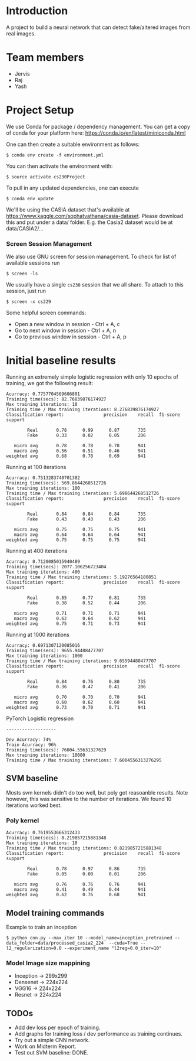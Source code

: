 # Introduction

A project to build a neural network that can detect fake/altered images from real images.


# Team members
* Jervis
* Raj
* Yash

# Project Setup
We use Conda for package / dependency management.  You can get a copy of conda for your platform here: https://conda.io/en/latest/miniconda.html

One can then create a suitable environment as follows:

```
$ conda env create -f environment.yml
```

You can then activate the environment with:

```
$ source activate cs230Project
```

To pull in any updated dependencies, one can execute
```
$ conda env update
```


We'll be using the CASIA dataset that's available at https://www.kaggle.com/sophatvathana/casia-dataset. Please download this and put under
a data/ folder. E.g. the Casia2 dataset would be at data/CASIA2/...


### Screen Session Management
We also use GNU screen for session management. To check for list of available sessions
run
```
$ screen -ls
```

We usually have a single `cs230` session that we all share. To attach to this session, just
run
```
$ screen -x cs229
```

Some helpful screen commands:
* Open a new window in session - Ctrl + A, c
* Go to next window in session - Ctrl + A, n
* Go to previous window in session - Ctrl + A, p


# Initial baseline results
Running an extremely simple logistic regression with only 10 epochs of training, we got the following result:

```
Acurracy: 0.7757704569606801
Training time(secs): 82.76839876174927
Max training iterations: 10
Training time / Max training iterations: 8.276839876174927
Classification report:               precision    recall  f1-score   support

        Real       0.78      0.99      0.87       735
        Fake       0.33      0.02      0.05       206

   micro avg       0.78      0.78      0.78       941
   macro avg       0.56      0.51      0.46       941
weighted avg       0.68      0.78      0.69       941
```

Running at 100 iterations
```
Acurracy: 0.7513283740701382
Training time(secs): 569.8644268512726
Max training iterations: 100
Training time / Max training iterations: 5.698644268512726
Classification report:               precision    recall  f1-score   support

        Real       0.84      0.84      0.84       735
        Fake       0.43      0.43      0.43       206

   micro avg       0.75      0.75      0.75       941
   macro avg       0.64      0.64      0.64       941
weighted avg       0.75      0.75      0.75       941

```


Running at 400 iterations
```
Acurracy: 0.7120085015940489
Training time(secs): 2077.106256723404
Max training iterations: 400
Training time / Max training iterations: 5.19276564180851
Classification report:               precision    recall  f1-score   support

        Real       0.85      0.77      0.81       735
        Fake       0.38      0.52      0.44       206

   micro avg       0.71      0.71      0.71       941
   macro avg       0.62      0.64      0.62       941
weighted avg       0.75      0.71      0.73       941
```


Running at 1000 iterations
```
Acurracy: 0.6971307120085016
Training time(secs): 9655.94488477707
Max training iterations: 1000
Training time / Max training iterations: 9.65594488477707
Classification report:               precision    recall  f1-score   support

        Real       0.84      0.76      0.80       735
        Fake       0.36      0.47      0.41       206

   micro avg       0.70      0.70      0.70       941
   macro avg       0.60      0.62      0.60       941
weighted avg       0.73      0.70      0.71       941
```

PyTorch Logistic regression

```
-------------------

Dev Acurracy: 74%
Train Acurracy: 96%
Training time(secs): 76004.55631327629
Max training iterations: 10000
Training time / Max training iterations: 7.6004556313276295

```

## SVM baseline

Mosts svm kernels didn't do too well, but poly got reasoanble results. Note however, this 
was sensitive to the number of iterations. We found 10 iterations worked best.

### Poly kernel
```
Acurracy: 0.7619553666312433
Training time(secs): 8.219857215881348
Max training iterations: 10
Training time / Max training iterations: 0.8219857215881348
Classification report:               precision    recall  f1-score   support

        Real       0.78      0.97      0.86       735
        Fake       0.05      0.00      0.01       206

   micro avg       0.76      0.76      0.76       941
   macro avg       0.41      0.49      0.44       941
weighted avg       0.62      0.76      0.68       941
```

## Model training commands

Example to train an inception

```
$ python cnn.py --max_iter 10 --model_name=inception_pretrained --data_folder=data/processed_casia2_224  --cuda=True --l2_regularization=0.0 --experiment_name "l2reg=0.0_iter=10"
```


### Model Image size mappining
* Inception -> 299x299
* Densenet -> 224x224
* VGG16 -> 224x224
* Resnet -> 224x224



## TODOs

* Add dev loss per epoch of training.
* Add graphs for training loss / dev performance as training continues.
* Try out a simple CNN network.
* Work on Midterm Report.
* Test out SVM baseline: DONE.
